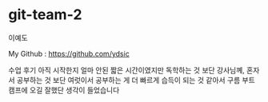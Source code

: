 # git-team-2
이예도

My Github : https://github.com/ydsic

수업 후기
  아직 시작한지 얼마 안된 짧은 시간이였지만 독학하는 것 보단 강사님꼐, 혼자서 공부하는 것 보단 여럿이서 공부하는 게 더 빠르게 습득이 되는 것 같아서 구름 부트캠프에 오길 잘했단 생각이 들었습니다